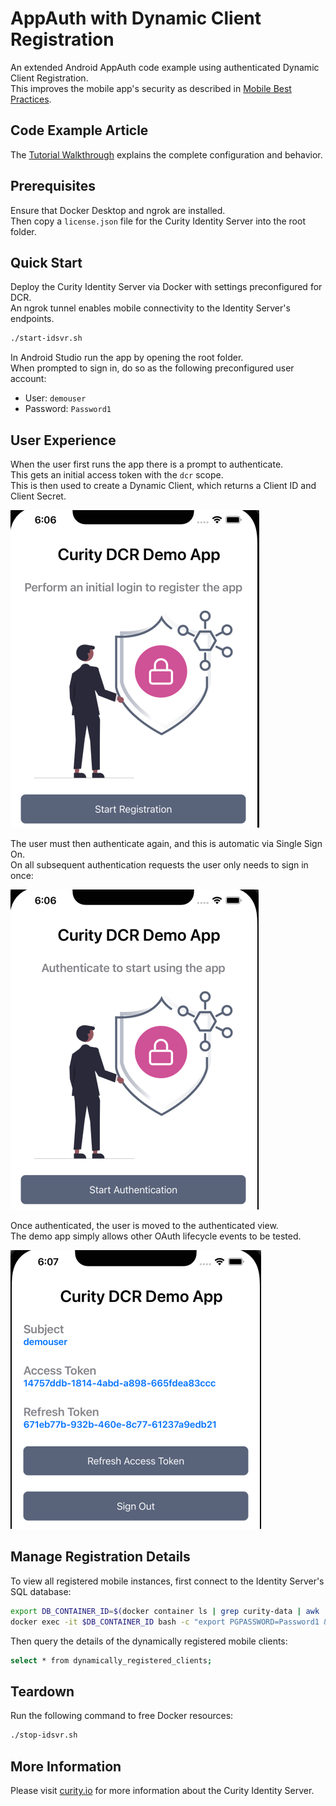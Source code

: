 # AppAuth with Dynamic Client Registration

An extended Android AppAuth code example using authenticated Dynamic Client Registration.\
This improves the mobile app's security as described in [Mobile Best Practices](https://curity.io/resources/learn/oauth-for-mobile-apps-best-practices/).

## Code Example Article

The [Tutorial Walkthrough](https://curity.io/resources/learn/resources/appauth-dcr) explains the complete configuration and behavior.

## Prerequisites

Ensure that Docker Desktop and ngrok are installed.\
Then copy a `license.json` file for the Curity Identity Server into the root folder.

## Quick Start

Deploy the Curity Identity Server via Docker with settings preconfigured for DCR.\
An ngrok tunnel enables mobile connectivity to the Identity Server's endpoints.

```bash
./start-idsvr.sh
```

In Android Studio run the app by opening the root folder.\
When prompted to sign in, do so as the following preconfigured user account:

- User: `demouser`
- Password: `Password1`

## User Experience

When the user first runs the app there is a prompt to authenticate.\
This gets an initial access token with the `dcr` scope.\
This is then used to create a Dynamic Client, which returns a Client ID and Client Secret.

![images](/images/registration-view.png)

The user must then authenticate again, and this is automatic via Single Sign On.\
On all subsequent authentication requests the user only needs to sign in once:

![images](/images/unauthenticated-view.png)

Once authenticated, the user is moved to the authenticated view.\
The demo app simply allows other OAuth lifecycle events to be tested.

![images](/images/authenticated-view.png)

## Manage Registration Details

To view all registered mobile instances, first connect to the Identity Server's SQL database:

```bash
export DB_CONTAINER_ID=$(docker container ls | grep curity-data | awk '{print $1}')
docker exec -it $DB_CONTAINER_ID bash -c "export PGPASSWORD=Password1 && psql -p 5432 -d idsvr -U postgres"
```

Then query the details of the dynamically registered mobile clients:

```bash
select * from dynamically_registered_clients;
```

## Teardown

Run the following command to free Docker resources:

```bash
./stop-idsvr.sh
```

## More Information

Please visit [curity.io](https://curity.io/) for more information about the Curity Identity Server.
